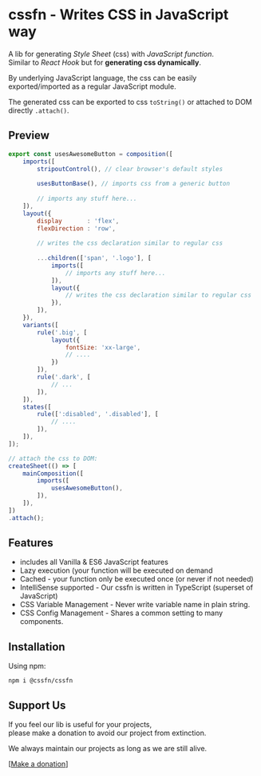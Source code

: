 # cssfn - Writes CSS in JavaScript way

A lib for generating _Style Sheet_ (css) with _JavaScript function_.  
Similar to _React Hook_ but for **generating css dynamically**.

By underlying JavaScript language, the css can be easily exported/imported as a regular JavaScript module.

The generated css can be exported to css `toString()` or attached to DOM directly `.attach()`.

## Preview

```js
export const usesAwesomeButton = composition([
    imports([
        stripoutControl(), // clear browser's default styles
        
        usesButtonBase(), // imports css from a generic button
        
        // imports any stuff here...
    ]),
    layout({
        display       : 'flex',
        flexDirection : 'row',
        
        // writes the css declaration similar to regular css
        
        ...children(['span', '.logo'], [
            imports([
                // imports any stuff here...
            ]),
            layout({
                // writes the css declaration similar to regular css
            }),
        ]),
    }),
    variants([
        rule('.big', [
            layout({
                fontSize: 'xx-large',
                // ....
            })
        ]),
        rule('.dark', [
            // ...
        ]),
    ]),
    states([
        rule([':disabled', '.disabled'], [
            // ....
        ]),
    ]),
]);

// attach the css to DOM:
createSheet(() => [
    mainComposition([
        imports([
            usesAwesomeButton(),
        ]),
    ]),
])
.attach();
```

## Features

* includes all Vanilla & ES6 JavaScript features
* Lazy execution (your function will be executed on demand
* Cached - your function only be executed once (or never if not needed)
* IntelliSense supported - Our cssfn is written in TypeScript (superset of JavaScript)
* CSS Variable Management - Never write variable name in plain string.
* CSS Config Management - Shares a common setting to many components.

## Installation

Using npm:
```
npm i @cssfn/cssfn
```

## Support Us

If you feel our lib is useful for your projects,  
please make a donation to avoid our project from extinction.

We always maintain our projects as long as we are still alive.

[[Make a donation](https://ko-fi.com/heymarco)]
